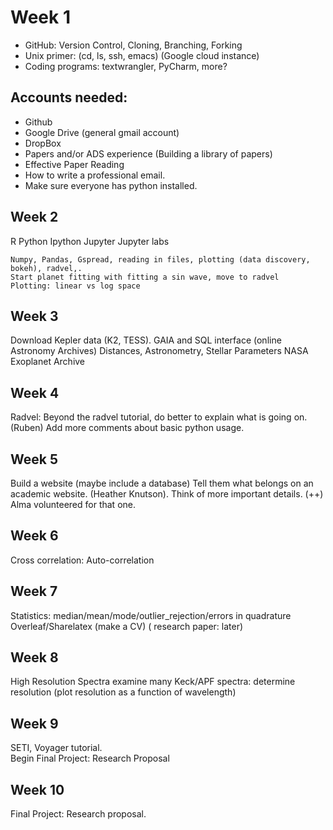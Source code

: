 # Week 1
* GitHub: Version Control, Cloning, Branching, Forking
* Unix primer: (cd, ls, ssh, emacs) (Google cloud instance)
* Coding programs: textwrangler, PyCharm, more?
## Accounts needed:
  * Github
  * Google Drive (general gmail account)
  * DropBox
  * Papers and/or ADS experience (Building a library of papers)
  * Effective Paper Reading
  * How to write a professional email.
  * Make sure everyone has python installed.

## Week 2
R 
Python
Ipython
Jupyter
Jupyter labs

    Numpy, Pandas, Gspread, reading in files, plotting (data discovery, bokeh), radvel,.
    Start planet fitting with fitting a sin wave, move to radvel
    Plotting: linear vs log space


## Week 3
 Download Kepler data (K2, TESS).
 GAIA and SQL interface (online Astronomy Archives)
  Distances,  Astronometry, Stellar Parameters
 NASA Exoplanet Archive

## Week 4
 Radvel:
 Beyond the radvel tutorial, do better to explain what is going on. (Ruben)
 Add more comments about basic python usage.


## Week 5
Build a website (maybe include a database) Tell them what belongs on an academic website. (Heather Knutson). Think of more important details. (++)
    Alma volunteered for that one.

## Week 6
 Cross correlation: Auto-correlation

## Week 7
 Statistics:
 median/mean/mode/outlier_rejection/errors in quadrature
 Overleaf/Sharelatex (make a CV) ( research paper: later)

## Week 8
High Resolution Spectra
   examine many Keck/APF spectra: determine resolution 
   (plot resolution as a function of wavelength)

## Week 9
SETI, Voyager tutorial.   
Begin Final Project: Research Proposal

## Week 10
Final Project: Research proposal.



